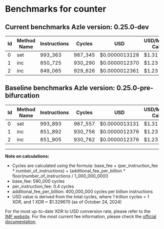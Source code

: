 # Benchmarks for counter

## Current benchmarks Azle version: 0.25.0-dev

| Id  | Method Name | Instructions | Cycles  | USD           | USD/Million Calls | Change                            |
| --- | ----------- | ------------ | ------- | ------------- | ----------------- | --------------------------------- |
| 0   | set         | 993_363      | 987_345 | $0.0000013128 | $1.31             | <font color="green">-530</font>   |
| 1   | inc         | 850_725      | 930_290 | $0.0000012370 | $1.23             | <font color="green">-1_167</font> |
| 2   | inc         | 849_065      | 929_626 | $0.0000012361 | $1.23             | <font color="green">-2_840</font> |

## Baseline benchmarks Azle version: 0.25.0-pre-bifurcation

| Id  | Method Name | Instructions | Cycles  | USD           | USD/Million Calls |
| --- | ----------- | ------------ | ------- | ------------- | ----------------- |
| 0   | set         | 993_893      | 987_557 | $0.0000013131 | $1.31             |
| 1   | inc         | 851_892      | 930_756 | $0.0000012376 | $1.23             |
| 2   | inc         | 851_905      | 930_762 | $0.0000012376 | $1.23             |

---

**Note on calculations:**

-   Cycles are calculated using the formula: base_fee + (per_instruction_fee \* number_of_instructions) + (additional_fee_per_billion \* floor(number_of_instructions / 1_000_000_000))
-   base_fee: 590_000 cycles
-   per_instruction_fee: 0.4 cycles
-   additional_fee_per_billion: 400_000_000 cycles per billion instructions
-   USD value is derived from the total cycles, where 1 trillion cycles = 1 XDR, and 1 XDR = $1.329670 (as of October 24, 2024)

For the most up-to-date XDR to USD conversion rate, please refer to the [IMF website](https://www.imf.org/external/np/fin/data/rms_sdrv.aspx).
For the most current fee information, please check the [official documentation](https://internetcomputer.org/docs/current/developer-docs/gas-cost#execution).
